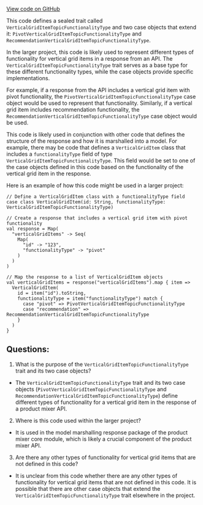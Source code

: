 [View code on GitHub](https://github.com/misbahsy/the-algorithm/product-mixer/core/src/main/scala/com/twitter/product_mixer/core/model/marshalling/response/urt/item/vertical_grid_item/VerticalGridItemTopicFunctionalityType.scala)

This code defines a sealed trait called `VerticalGridItemTopicFunctionalityType` and two case objects that extend it: `PivotVerticalGridItemTopicFunctionalityType` and `RecommendationVerticalGridItemTopicFunctionalityType`. 

In the larger project, this code is likely used to represent different types of functionality for vertical grid items in a response from an API. The `VerticalGridItemTopicFunctionalityType` trait serves as a base type for these different functionality types, while the case objects provide specific implementations. 

For example, if a response from the API includes a vertical grid item with pivot functionality, the `PivotVerticalGridItemTopicFunctionalityType` case object would be used to represent that functionality. Similarly, if a vertical grid item includes recommendation functionality, the `RecommendationVerticalGridItemTopicFunctionalityType` case object would be used. 

This code is likely used in conjunction with other code that defines the structure of the response and how it is marshalled into a model. For example, there may be code that defines a `VerticalGridItem` class that includes a `functionalityType` field of type `VerticalGridItemTopicFunctionalityType`. This field would be set to one of the case objects defined in this code based on the functionality of the vertical grid item in the response. 

Here is an example of how this code might be used in a larger project:

```
// Define a VerticalGridItem class with a functionalityType field
case class VerticalGridItem(id: String, functionalityType: VerticalGridItemTopicFunctionalityType)

// Create a response that includes a vertical grid item with pivot functionality
val response = Map(
  "verticalGridItems" -> Seq(
    Map(
      "id" -> "123",
      "functionalityType" -> "pivot"
    )
  )
)

// Map the response to a list of VerticalGridItem objects
val verticalGridItems = response("verticalGridItems").map { item =>
  VerticalGridItem(
    id = item("id").toString,
    functionalityType = item("functionalityType") match {
      case "pivot" => PivotVerticalGridItemTopicFunctionalityType
      case "recommendation" => RecommendationVerticalGridItemTopicFunctionalityType
    }
  )
}
```
## Questions: 
 1. What is the purpose of the `VerticalGridItemTopicFunctionalityType` trait and its two case objects?
- The `VerticalGridItemTopicFunctionalityType` trait and its two case objects (`PivotVerticalGridItemTopicFunctionalityType` and `RecommendationVerticalGridItemTopicFunctionalityType`) define different types of functionality for a vertical grid item in the response of a product mixer API.

2. Where is this code used within the larger project?
- It is used in the model marshalling response package of the product mixer core module, which is likely a crucial component of the product mixer API.

3. Are there any other types of functionality for vertical grid items that are not defined in this code?
- It is unclear from this code whether there are any other types of functionality for vertical grid items that are not defined in this code. It is possible that there are other case objects that extend the `VerticalGridItemTopicFunctionalityType` trait elsewhere in the project.